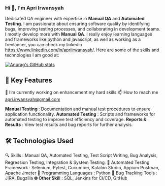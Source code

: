 ### Hi 👋, I'm Apri Irwansyah

Dedicated QA engineer with expertise in **Manual QA** and **Automated Testing**. I am passionate about ensuring software quality by identifying bugs, improving testing processes, and collaborating in development teams. I mostly develop more with **Manual QA**. I really enjoy learning languages and frameworks like python and javascript, as well as working as a freelancer, you can check my linkedin https://www.linkedin.com/in/apriirwansyah/.
Here are some of the skills and technologies I am good at:

[![Anurag's GitHub stats](https://github-readme-stats.vercel.app/api?username=ApriIrwansyah)](https://github.com/ApriIrwansyah/github-readme-stats)

## 🚀 Key Features

🔭 I’m currently working on enhancement my hard skills
📫 How to reach me apri.irwansyah@gmail.com

**Manual Testing**       : Documentation and manual test procedures to ensure application functionality.
**Automated Testing**    : Scripts and frameworks for automated testing to improve test efficiency and coverage.
**Reports & Results**    : View test results and bug reports for further analysis.

## 🛠️ Technologies Used

🔍 Skills                      : Manual QA, Automated Testing, Test Script Writing, Bug Analysis, Regression Testing, Integration & System Testing.
🔧 Automated Testing Framework : Selenium, Pytest, Cucumber, Katalon Studio, Appium Postman, Apache Jmeter
🔧 Programming Languages       : Python
🔧 Bug Tracking Tools          : JIRA, Bugzilla
**🌐 Other Skill**             : SQL, Jenkins for CI/CD, GitHub

